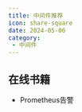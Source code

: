 ```yaml
---
title: 中间件推荐
icon: share-square
date: 2024-05-06
category:
 - 中间件
---
```


<!-- more -->

## 在线书籍

- Prometheus告警[](https://awesome-prometheus-alerts.grep.to/)